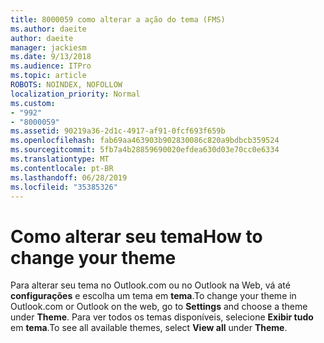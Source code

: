 ```yaml
---
title: 8000059 como alterar a ação do tema (FMS)
ms.author: daeite
author: daeite
manager: jackiesm
ms.date: 9/13/2018
ms.audience: ITPro
ms.topic: article
ROBOTS: NOINDEX, NOFOLLOW
localization_priority: Normal
ms.custom:
- "992"
- "8000059"
ms.assetid: 90219a36-2d1c-4917-af91-0fcf693f659b
ms.openlocfilehash: fab69aa463903b902830086c820a9bdbcb359524
ms.sourcegitcommit: 5fb7a4b28859690020efdea630d03e70cc0e6334
ms.translationtype: MT
ms.contentlocale: pt-BR
ms.lasthandoff: 06/28/2019
ms.locfileid: "35385326"
---
```

# <a name="how-to-change-your-theme"></a><span data-ttu-id="514dc-102">Como alterar seu tema</span><span class="sxs-lookup"><span data-stu-id="514dc-102">How to change your theme</span></span>

<span data-ttu-id="514dc-103">Para alterar seu tema no Outlook.com ou no Outlook na Web, vá até **configurações** e escolha um tema em **tema**.</span><span class="sxs-lookup"><span data-stu-id="514dc-103">To change your theme in Outlook.com or Outlook on the web, go to **Settings** and choose a theme under **Theme**.</span></span> <span data-ttu-id="514dc-104">Para ver todos os temas disponíveis, selecione **Exibir tudo** em **tema**.</span><span class="sxs-lookup"><span data-stu-id="514dc-104">To see all available themes, select **View all** under **Theme**.</span></span>
  